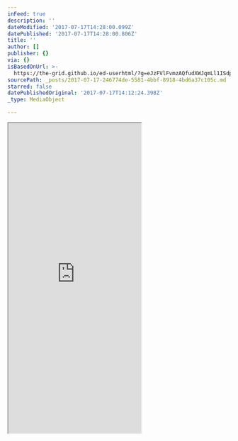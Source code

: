```yaml
---
inFeed: true
description: ''
dateModified: '2017-07-17T14:28:00.099Z'
datePublished: '2017-07-17T14:28:00.806Z'
title: ''
author: []
publisher: {}
via: {}
isBasedOnUrl: >-
  https://the-grid.github.io/ed-userhtml/?g=eJzFVlFvmzAQfudXWJqmLl1ISdp0q1PtcU_7EwY7YNX4mDEJ7dT_vrMhAUJDVW3rJBQp9t1333323fm-tI9KfIuBP5JfASFb0DbcslyqR0oufjALF3OSCjCpZJvDfimfBCWrdVG7pQQUGEpMGrNPq_V6Trqf5cwZxCx5SA1UmocD2-tbtPi6nJPb1ZxEi7u1t7aitiFTMtWUJEJbYY5x90KmmaXkOorcGv6PHyTS9ZxyAJtJnVLCtJUIwErBN8FzEHxI0IAlztDkPsuc1eFecptRchd93PgVzBAjRoRVFrybYrFQnSiH4DdN8KQypUulANlwRA9HnRnB5oHURWW9bwyGC7TToIXzg8oqqUW30BiEhnFZlUjgvAadjp33gNqXhtq_OMOxYgXj3Mu9NCLf9DJdFTXhrMwEfxEvau4E1I6CB2gVwKW-sE6Dgapezr4ySmyt87i6JLATZqtgTzPJudAbcnmFG_gZ0SR60GuYQxt5Ivto1qdAt5BUZXOuZy71iftiNXuDNk7rUThqxM9KGsHpDhPng1vl8Epwq1NSt_JaC_mrLp5wn8PZ6G9FPK2Jgf_UhVmsewBHPvMxxT8H753vm2CmG92UIH9Z3w5O6g5wkk0rAKWHfuqBwkKxRGSgkMmo8rqeNIl8M-vajRszlEiLCMmocfme6jiEOTyNImN9f8eUtlDjuAiPpf0uhF5ndPf5fRmFefkfT2gh6oJp1_h9SGy7ViZMHcJaKBqzUmARyEQ381MqdW64DKxp5hr5qU-ETP3XVNlLkzeusFT0SWM-nbETQ_gw_lc7HHQ9xJZQmTPVPAWgYIm0OFeX3qrb4LLE88CNWEHysOmbtsphdZXSihHMYCAvbwcDeZ-hh5-2gL4SCeFEU8zKnTj_ThhTadIL8XTwkeAn34AR6zeJNuTz_VXzNAyC4DdxEwr_
sourcePath: _posts/2017-07-17-246774de-5581-4bbf-8918-4bd6a37c105c.md
starred: false
datePublishedOriginal: '2017-07-17T14:12:24.398Z'
_type: MediaObject

---
```

<iframe src="https://the-grid.github.io/ed-userhtml/?g=eJzFV-mO4zYM_t08heCiyM7Wd27nKNAfBQpkHkKxFVsY2XIt5Zpi330pyVcmx2LRdgsEtiV9JD9SEsmshLwwstnx5IL-HiC054V09jin7BKh4RZLPrRRSniVUrxs1gV9JxEKJ-VZTcWc8SpCVbrDn8LJxEbdI3hRgB2O39KKH4rEucKGAcDUI1jMbOS7i4mGS3KWDmY0LSIUk0KSqjV8IjTNZIRGvq_mYLx7o8BXk8o5lxkt0gjhQlJQgAVJloMvg8HPMQBwrIBVrt3M8dk50URmEVr4vyz1DLgIFn2ED5JrMYZ3hHVRaYyPjfH4UAnlS8mp4QgSijquCLYHtCgPUsvueJUQwBW8IEqOHySjBekmDMCpcEIPAgg8jkEXyE76itrMUPsvNvE2YiVOEh3uoCL5sudpWJ5RgkVGkrv6fHMo-FlR0ArqCMBUP7AqBldR1eHsR4aRvVQS3mfEj6TaM36KMpokpFiizx4swK8ixtEmXtc-1JafeO-_9ClEex4fhNnXB6f6g7gbvnxHbFSsb8xFFfnrQCuSREdwPLk6VUqf4Gr2Wajr8ErJ82-KaMJ9Dg-tf6_Gj3fiSv7ZgXEnPQUtH_uW4j9X3tvf71LzPNM9C8i_HN9OHS06hU_Z1AGIoiafakVOyXBMMs6Ayc3N63LSU83jly7dqDoTISpBQ3yTuHROVRycnL_fWIb7_Qe4tOdnFMyd9mr_EELfZrT49ccycnLxP-6QS84lLlTi1yYh7UoaY9aYlbw0MEHgEtC4MPWTMvaouFyho0wl8o8yPjDVP3PL7lXe3QGuSvEhMX-ssU-KcFP-wyMUup7GmpDIMTOtAC9xTCXU1UCjuoWECtgPWNgxHr8t-9A6cnC7BJXkRs1VQQ6mVwX5lIGErrYcZCkQgorGsKRH8rhPuKVi3HNgd6BJ0JXvihHuJ4na5JeVZ3rDwWAFsXpDGZz39TCTshSR5ynKwk05TxnBJRVuzHMvFuI303esddehuK6HWg1kTiKHSF5Ksh4q2go8VMp1U0aTtdXv0qwNEFqVm4TgCuGkoriwV15Zz-YXeMOX6dAAv7Yu_FA5Bc6JtVHPlafXNogKAzXFR5u3lHkLKVhfTnPoDXNaMFKkMltbIwv17tra-qRgWgHKSEVeLNRk3Q00n4km-pApyTFl1ka_wLUEOhTxlK4R6POtZxTh-vMOvSsDfYqKWccQ_YkyfIQzcD-kOQjjFKJaf7RMAYIAYfdUGQ1tu9Yj3GjpYtzO3GGei7SJa8ywEOBlk3R6bqy8xlLrUY9FnRBMBMVhl1NpmSVYFMdUZS4B92ltBW7Q2mnykIXOOStgQh13OO2n08k9jVzooL3Q930PFNSQ6Kwuxz1gsFgsPL0K0LXll2cLXeq37kLBtK9Hmc6xcMymanSk5PQ7VxLwZwQQaDS1ECnwjhGny21rqyAn1IcAnUhAWgF_S9hyUh1J67EKDJYZArFXwNv-Vj_Razhy5_bMDcx4O4Z_YfZoypyxO3Nm7mQbhvZo7M5hwgmCrW-PoF3YBlN3bM_dGZvAOwDQyJ5tG03v6BXW53YIxYU5gTsBXaPBT8yZuIE9dWfbdhWQoHtshxOFnLuBE4yASTixw4U73bZrCjdxQxtWQwYwW8Nmvr1wF9t25d1CXrvBaoO63VY5eqO2Fub1tzkinjkj7elZeSrzwGH-CpHKhPE" height="700" style=""></iframe>